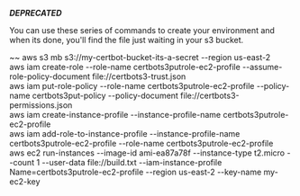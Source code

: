 ***DEPRECATED***

You can use these series of commands to create your environment and when its done, you'll find the file just waiting in your s3 bucket. 

~~
aws s3 mb s3://my-certbot-bucket-its-a-secret --region us-east-2  
aws iam create-role --role-name certbots3putrole-ec2-profile --assume-role-policy-document file://certbots3-trust.json  
aws iam put-role-policy --role-name certbots3putrole-ec2-profile --policy-name certbots3put-policy --policy-document file://certbots3-permissions.json  
aws iam create-instance-profile --instance-profile-name certbots3putrole-ec2-profile  
aws iam add-role-to-instance-profile --instance-profile-name certbots3putrole-ec2-profile --role-name certbots3putrole-ec2-profile  
aws ec2 run-instances --image-id ami-ea87a78f --instance-type t2.micro --count 1 --user-data file://build.txt --iam-instance-profile Name=certbots3putrole-ec2-profile --region us-east-2 --key-name my-ec2-key   
~~~
